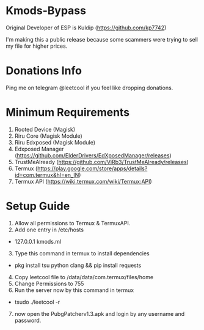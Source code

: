 # Kmods-Bypass

Original Developer of ESP is Kuldip (https://github.com/kp7742)

I'm making this a public release because some scammers were trying to sell my file for higher prices.

# Donations Info
Ping me on telegram @leetcool if you feel like dropping donations.

# Minimum Requirements
1. Rooted Device (Magisk)
2. Riru Core (Magisk Module)
3. Riru Edxposed (Magisk Module)
4. Edxposed Manager (https://github.com/ElderDrivers/EdXposedManager/releases)
5. TrustMeAlready (https://github.com/ViRb3/TrustMeAlready/releases)
6. Termux (https://play.google.com/store/apps/details?id=com.termux&hl=en_IN)
7. Termux API (https://wiki.termux.com/wiki/Termux:API)

# Setup Guide
1. Allow all permissions to Termux & TermuxAPI.
2. Add one entry in /etc/hosts
- 127.0.0.1    kmods.ml

3. Type this command in termux to install dependencies 
- pkg install tsu python clang && pip install requests
4. Copy leetcool file to /data/data/com.termux/files/home
5. Change Permissions to 755
6. Run the server now by this command in termux
- tsudo ./leetcool -r
7. now open the PubgPatcherv1.3.apk and login by any username and password.
